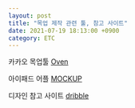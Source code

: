 ```yaml
---
layout: post
title: "목업 제작 관련 툴, 참고 사이트"
date: 2021-07-19 18:13:00 +0900
category: ETC
---
```


카카오 목업툴 <a href="https://ovenapp.io/" download>Oven</a>

아이패드 어플 <a href="https://apps.apple.com/kr/app/mockup-sketch-ui-ux/id1527554407" download>MOCKUP</a>

디자인 참고 사이트 <a href="https://dribbble.com/shots/popular/mobile" download>dribble</a>
